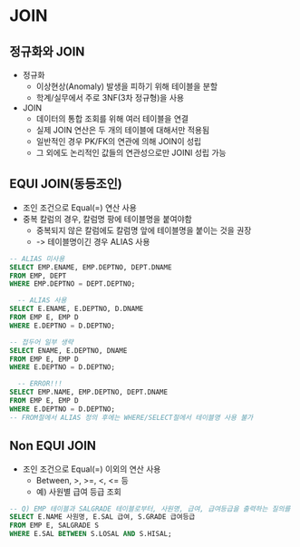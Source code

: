# JOIN

## 정규화와 JOIN
- 정규화
  - 이상현상(Anomaly) 발생을 피하기 위해 테이블을 분할
  - 학계/실무에서 주로 3NF(3차 정규형)을 사용
- JOIN
  - 데이터의 통합 조회를 위해 여러 테이블을 연결
  - 실제 JOIN 연산은 두 개의 테이블에 대해서만 적용됨
  - 일반적인 경우 PK/FK의 연관에 의해 JOIN이 성립
  - 그 외에도 논리적인 값들의 연관성으로만 JOINI 성립 가능

## EQUI JOIN(동등조인)
  - 조인 조건으로 Equal(=) 연산 사용
  - 중복 칼럼의 경우, 칼럼명 팡에 테이블명을 붙여야함
    - 중복되지 않은 칼럼에도 칼럼명 앞에 테이블명을 붙이는 것을 권장
    - -> 테이블명이긴 경우 ALIAS 사용
  ```sql
  -- ALIAS 미사용
  SELECT EMP.ENAME, EMP.DEPTNO, DEPT.DNAME
  FROM EMP, DEPT
  WHERE EMP.DEPTNO = DEPT.DEPTNO;

    -- ALIAS 사용
  SELECT E.ENAME, E.DEPTNO, D.DNAME
  FROM EMP E, EMP D
  WHERE E.DEPTNO = D.DEPTNO;

  -- 접두어 일부 생략
  SELECT ENAME, E.DEPTNO, DNAME
  FROM EMP E, EMP D
  WHERE E.DEPTNO = D.DEPTNO;

    -- ERROR!!!
  SELECT EMP.NAME, EMP.DEPTNO, DEPT.DNAME
  FROM EMP E, EMP D
  WHERE E.DEPTNO = D.DEPTNO;
  -- FROM절에서 ALIAS 정의 후에는 WHERE/SELECT절에서 테이블명 사용 불가
  ```

## Non EQUI JOIN
  - 조인 조건으로 Equal(=) 이외의 연산 사용
    - Between, >, >=, <, <= 등
    - 예) 사원별 급여 등급 조회
  ```sql
  -- Q) EMP 테이블과 SALGRADE 테이블로부터, 사원명, 급여, 급여등급을 출력하는 질의를 완성하시오.
  SELECT E.NAME 사원명, E.SAL 급여, S.GRADE 급여등급
  FROM EMP E, SALGRADE S
  WHERE E.SAL BETWEEN S.LOSAL AND S.HISAL;